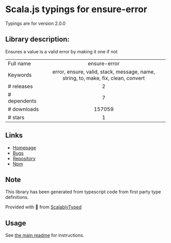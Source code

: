 
# Scala.js typings for ensure-error

Typings are for version 2.0.0

## Library description:
Ensures a value is a valid error by making it one if not

|                    |                 |
| ------------------ | :-------------: |
| Full name          | ensure-error |
| Keywords           | error, ensure, valid, stack, message, name, string, to, make, fix, clean, convert |
| # releases         | 2 |
| # dependents       | 7 |
| # downloads        | 157059 |
| # stars            | 1 |

## Links
- [Homepage](https://github.com/sindresorhus/ensure-error#readme)
- [Bugs](https://github.com/sindresorhus/ensure-error/issues)
- [Repository](https://github.com/sindresorhus/ensure-error)
- [Npm](https://www.npmjs.com/package/ensure-error)
    


## Note
This library has been generated from typescript code from first party type definitions.

Provided with :purple_heart: from [ScalablyTyped](https://github.com/oyvindberg/ScalablyTyped)

## Usage
See [the main readme](../../readme.md) for instructions.


